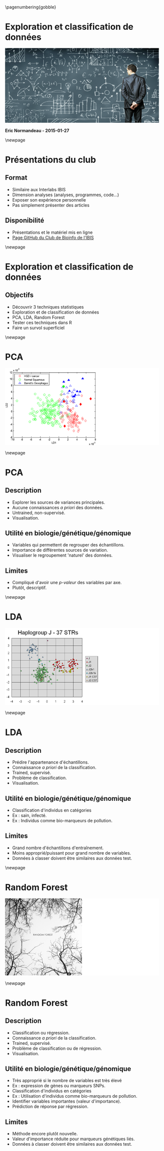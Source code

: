 \pagenumbering{gobble}

# Exploration et classification de données

![](./00_archive/data_analysis.png)

**Eric Normandeau - 2015-01-27**

\newpage

# Présentations du club

## Format
- Similaire aux Interlabs IBIS
- Dimension analyses (analyses, programmes, code...)
- Exposer son expérience personnelle
- Pas simplement présenter des articles

## Disponibilité
- Présentations et le matériel mis en ligne
- [Page GitHub du Club de Bioinfo de l'IBIS](https://github.com/enormandeau/club_bioinfo_ibis)

\newpage

# Exploration et classification de données
## Objectifs
- Découvrir 3 techniques statistiques
- Exploration et de classification de données
- PCA, LDA, Random Forest
- Tester ces techniques dans R
- Faire un survol superficiel

\newpage

# PCA
![](./00_archive/pca.png)

\newpage

# PCA
## Description
- Explorer les sources de variances principales.
- Aucune connaissances *a priori* des données.
- Untrained, non-supervisé.
- Visualisation.

## Utilité en biologie/génétique/génomique
- Variables qui permettent de regrouper des échantillons.
- Importance de différentes sources de variation.
- Visualiser le regroupement 'naturel' des données.

## Limites
- Compliqué d'avoir une *p-valeur* des variables par axe.
- Plutôt, descriptif.

\newpage

# LDA
![](./00_archive/lda.png)

\newpage

# LDA
## Description
- Prédire l'appartenance d'échantillons.
- Connaissance *a priori* de la classification.
- Trained, supervisé.
- Problème de classification.
- Visualisation.

## Utilité en biologie/génétique/génomique
- Classification d'individus en catégories
- Ex : sain, infecté.
- Ex : Individus comme bio-marqueurs de pollution.

## Limites
- Grand nombre d'échantillons d'entraînement.
- Moins approprié/puissant pour grand nombre de variables.
- Données à classer doivent être similaires aux données test.

\newpage

# Random Forest
![](./00_archive/random_forest.png)

\newpage

# Random Forest
## Description
- Classification ou régression.
- Connaissance *a priori* de la classification.
- Trained, supervisé.
- Problème de classification ou de régression.
- Visualisation.

## Utilité en biologie/génétique/génomique
- Très approprié si le nombre de variables est très élevé
- Ex : expression de gènes ou marqueurs SNPs.
- Classification d'individus en catégories
- Ex : Utilisation d'individus comme bio-marqueurs de pollution.
- Identifier variables importantes (valeur d'importance).
- Prédiction de réponse par régression.

## Limites
- Méthode encore plutôt nouvelle.
- Valeur d'importance réduite pour marqueurs génétiques liés.
- Données à classer doivent être similaires aux données test.

